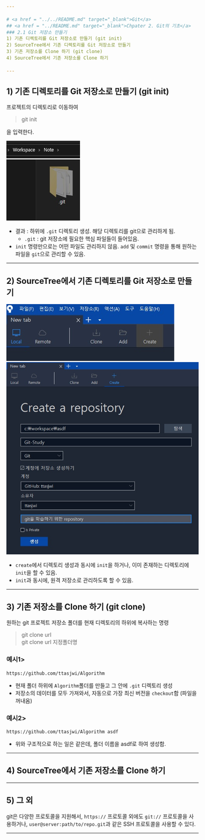 ```yaml
---

# <a href = "../../README.md" target="_blank">Git</a>
## <a href = "../README.md" target="_blank">Chpater 2. Git의 기초</a>
### 2.1 Git 저장소 만들기
1) 기존 디렉토리를 Git 저장소로 만들기 (git init)
2) SourceTree에서 기존 디렉토리를 Git 저장소로 만들기
3) 기존 저장소를 Clone 하기 (git clone)
4) SourceTree에서 기존 저장소를 Clone 하기

---
```


## 1) 기존 디렉토리를 Git 저장소로 만들기 (git init)
프로젝트의 디렉토리로 이동하여
> git init

을 입력한다.

![init](img/init1.jpg)

- 결과 : 하위에 `.git` 디렉토리 생성. 해당 디렉토리를 git으로 관리하게 됨.
  - `.git` : git 저장소에 필요한 핵심 파일들이 들어있음.
- `init` 명령만으로는 어떤 파일도 관리하지 않음. `add` 및 `commit` 명령을 통해 원하는 파일을 `git`으로 관리할 수 있음.

---

## 2) SourceTree에서 기존 디렉토리를 Git 저장소로 만들기

![init](img/init2.jpg)
![init](img/init3.jpg)

- `create`에서 디렉토리 생성과 동시에 `init`을 하거나, 이미 존재하는 디렉토리에 `init`을 할 수 있음.
- `init`과 동시에, 원격 저장소로 관리하도록 할 수 있음.

---

## 3) 기존 저장소를 Clone 하기 (git clone)
원하는 git 프로젝트 저장소 폴더를 현재 디렉토리의 하위에 복사하는 명령 
> git clone url  
> git clone url 지정폴더명


### 예시1>
```
https://github.com/ttasjwi/Algorithm
```
- 현재 폴더 하위에 `Algorithm`폴더를 만들고 그 안에 `.git` 디렉토리 생성
- 저장소의 데이터를 모두 가져와서, 자동으로 가장 최신 버전을 `checkout`함 (파일을 꺼내옴)

### 예시2>
```
https://github.com/ttasjwi/Algorithm asdf
```
- 위와 구조적으로 하는 일은 같은데, 폴더 이름을 asdf로 하여 생성함. 

---

## 4) SourceTree에서 기존 저장소를 Clone 하기

---

## 5) 그 외

git은 다양한 프로토콜을 지원해서, `https://` 프로토콜 외에도 `git://` 프로토콜을 사용하거나, `user@server:path/to/repo.git`과 같은 SSH 프로토콜을 사용할 수 있다.

---
